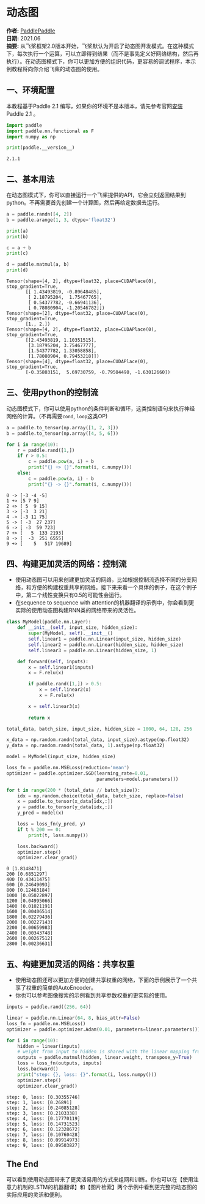 # 动态图

**作者:** [PaddlePaddle](https://github.com/PaddlePaddle) <br>
**日期:** 2021.06 <br>
**摘要:** 从飞桨框架2.0版本开始，飞桨默认为开启了动态图开发模式。在这种模式下，每次执行一个运算，可以立即得到结果（而不是事先定义好网络结构，然后再执行）。在动态图模式下，你可以更加方便的组织代码，更容易的调试程序，本示例教程将向你介绍飞桨的动态图的使用。


## 一、环境配置

本教程基于Paddle 2.1 编写，如果你的环境不是本版本，请先参考官网[安装](https://www.paddlepaddle.org.cn/install/quick) Paddle 2.1 。


```python
import paddle
import paddle.nn.functional as F
import numpy as np

print(paddle.__version__)
```

    2.1.1


## 二、基本用法

在动态图模式下，你可以直接运行一个飞桨提供的API，它会立刻返回结果到python。不再需要首先创建一个计算图，然后再给定数据去运行。


```python
a = paddle.randn([4, 2])
b = paddle.arange(1, 3, dtype='float32')

print(a)
print(b)

c = a + b
print(c)

d = paddle.matmul(a, b)
print(d)
```

    Tensor(shape=[4, 2], dtype=float32, place=CUDAPlace(0), stop_gradient=True,
           [[ 1.43493819, -0.89648485],
            [ 2.18795204,  1.75467765],
            [ 0.54377782, -0.66941136],
            [ 0.78080904, -1.20546782]])
    Tensor(shape=[2], dtype=float32, place=CUDAPlace(0), stop_gradient=True,
           [1., 2.])
    Tensor(shape=[4, 2], dtype=float32, place=CUDAPlace(0), stop_gradient=True,
           [[2.43493819, 1.10351515],
            [3.18795204, 3.75467777],
            [1.54377782, 1.33058858],
            [1.78080904, 0.79453218]])
    Tensor(shape=[4], dtype=float32, place=CUDAPlace(0), stop_gradient=True,
           [-0.35803151,  5.69730759, -0.79504490, -1.63012660])


## 三、使用python的控制流

动态图模式下，你可以使用python的条件判断和循环，这类控制语句来执行神经网络的计算。（不再需要`cond`, `loop`这类OP)



```python
a = paddle.to_tensor(np.array([1, 2, 3]))
b = paddle.to_tensor(np.array([4, 5, 6]))

for i in range(10):
    r = paddle.rand([1,])
    if r > 0.5:
        c = paddle.pow(a, i) + b
        print("{} +> {}".format(i, c.numpy()))
    else:
        c = paddle.pow(a, i) - b
        print("{} -> {}".format(i, c.numpy()))

```

    0 -> [-3 -4 -5]
    1 +> [5 7 9]
    2 +> [ 5  9 15]
    3 -> [-3  3 21]
    4 -> [-3 11 75]
    5 -> [ -3  27 237]
    6 -> [ -3  59 723]
    7 +> [   5  133 2193]
    8 -> [  -3  251 6555]
    9 +> [    5   517 19689]


## 四、构建更加灵活的网络：控制流

- 使用动态图可以用来创建更加灵活的网络，比如根据控制流选择不同的分支网络，和方便的构建权重共享的网络。接下来来看一个具体的例子，在这个例子中，第二个线性变换只有0.5的可能性会运行。
- 在sequence to sequence with attention的机器翻译的示例中，你会看到更实际的使用动态图构建RNN类的网络带来的灵活性。



```python
class MyModel(paddle.nn.Layer):
    def __init__(self, input_size, hidden_size):
        super(MyModel, self).__init__()
        self.linear1 = paddle.nn.Linear(input_size, hidden_size)
        self.linear2 = paddle.nn.Linear(hidden_size, hidden_size)
        self.linear3 = paddle.nn.Linear(hidden_size, 1)

    def forward(self, inputs):
        x = self.linear1(inputs)
        x = F.relu(x)

        if paddle.rand([1,]) > 0.5: 
            x = self.linear2(x)
            x = F.relu(x)

        x = self.linear3(x)
        
        return x     
```


```python
total_data, batch_size, input_size, hidden_size = 1000, 64, 128, 256

x_data = np.random.randn(total_data, input_size).astype(np.float32)
y_data = np.random.randn(total_data, 1).astype(np.float32)

model = MyModel(input_size, hidden_size)

loss_fn = paddle.nn.MSELoss(reduction='mean')
optimizer = paddle.optimizer.SGD(learning_rate=0.01, 
                                 parameters=model.parameters())

for t in range(200 * (total_data // batch_size)):
    idx = np.random.choice(total_data, batch_size, replace=False)
    x = paddle.to_tensor(x_data[idx,:])
    y = paddle.to_tensor(y_data[idx,:])
    y_pred = model(x)

    loss = loss_fn(y_pred, y)
    if t % 200 == 0:
        print(t, loss.numpy())

    loss.backward()
    optimizer.step()
    optimizer.clear_grad()
```

    0 [1.8148471]
    200 [0.6851297]
    400 [0.43411475]
    600 [0.24649093]
    800 [0.12463184]
    1000 [0.05022897]
    1200 [0.04995066]
    1400 [0.01021191]
    1600 [0.00406514]
    1800 [0.02279436]
    2000 [0.00227143]
    2200 [0.00659983]
    2400 [0.00343748]
    2600 [0.00267512]
    2800 [0.00236631]


## 五、构建更加灵活的网络：共享权重

- 使用动态图还可以更加方便的创建共享权重的网络，下面的示例展示了一个共享了权重的简单的AutoEncoder。
- 你也可以参考图像搜索的示例看到共享参数权重的更实际的使用。


```python
inputs = paddle.rand((256, 64))

linear = paddle.nn.Linear(64, 8, bias_attr=False)
loss_fn = paddle.nn.MSELoss()
optimizer = paddle.optimizer.Adam(0.01, parameters=linear.parameters())

for i in range(10):
    hidden = linear(inputs)
    # weight from input to hidden is shared with the linear mapping from hidden to output
    outputs = paddle.matmul(hidden, linear.weight, transpose_y=True) 
    loss = loss_fn(outputs, inputs)
    loss.backward()
    print("step: {}, loss: {}".format(i, loss.numpy()))
    optimizer.step()
    optimizer.clear_grad()
```

    step: 0, loss: [0.30355746]
    step: 1, loss: [0.26891]
    step: 2, loss: [0.24085128]
    step: 3, loss: [0.2103338]
    step: 4, loss: [0.17770119]
    step: 5, loss: [0.14731523]
    step: 6, loss: [0.12328672]
    step: 7, loss: [0.10760428]
    step: 8, loss: [0.09914973]
    step: 9, loss: [0.09503827]


## The End

可以看到使用动态图带来了更灵活易用的方式来组网和训练。你也可以在【使用注意力机制的LSTM的机器翻译】和【图片检索】两个示例中看到更完整的动态图的实际应用的灵活和便利。
